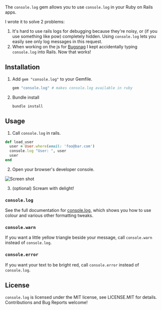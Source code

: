 The `console.log` gem allows you to use `console.log` in your Ruby on Rails apps.

I wrote it to solve 2 problems:

1. It's hard to use rails logs for debugging because they're noisy, or (if you use something like pow)
   completely hidden. Using `console.log` lets you easily see only log messages in this request.
1. When working on the js for [Bugsnag](https://bugsnag.com/) I kept accidentally typing `console.log`
   into Rails. Now that works!

## Installation

1. Add `gem "console.log"` to your Gemfile.

    ```ruby
    gem "console.log" # makes console.log available in ruby
    ```

2. Bundle install

    ```shell
    bundle install
    ```

## Usage

1. Call `console.log` in rails.

```ruby
def load_user
  user = User.where(email: 'foo@bar.com')
  console.log "User: ", user
  user
end
```

2. Open your browser's developer console.

![Screen shot](http://i.imgur.com/QJjjmjf.png)

3. (optional) Scream with delight!

### `console.log`

See the full documentation for
[console.log](https://developer.chrome.com/devtools/docs/console-api#consolelogobject-object),
which shows you how to use colour and various other formatting tweaks.

### `console.warn`

If you want a little yellow triangle beside your message, call `console.warn` instead of `console.log`.

### `console.error`

If you want your text to be bright red, call `console.error` instead of `console.log`.

## License

`console.log` is licensed under the MIT license, see LICENSE.MIT for details.
Contributions and Bug Reports welcome!
